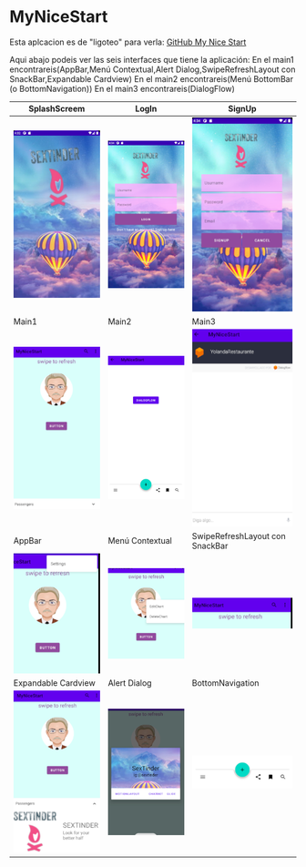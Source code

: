 # MyNiceStart
Esta aplcacion es de "ligoteo" para verla:
[GitHub My Nice Start](https://github.com/Alvaro230/MyNiceStart)

Aqui abajo podeis ver las seis interfaces que tiene la aplicación:
En el main1 encontrareis(AppBar,Menú Contextual,Alert Dialog,SwipeRefreshLayout con SnackBar,Expandable Cardview)
En el main2 encontrareis(Menú BottomBar (o BottomNavigation))
En el main3 encontrareis(DialogFlow)

SplashScreem | LogIn | SignUp
------ | ------ | ------
![](app/img/Splah.PNG) | ![](app/img/LogIn.PNG) | ![](app/img/SignUp.PNG)
 Main1 | Main2 | Main3
 ![](app/img/Main1.PNG) | ![](app/img/Main2.PNG) | ![](app/img/Main3.PNG)
  AppBar | Menú Contextual | SwipeRefreshLayout con SnackBar
  ![](app/img/AppBar.PNG) | ![](app/img/Contextual.PNG) | ![](app/img/Swipe.PNG)
   Expandable Cardview | Alert Dialog | BottomNavigation
   ![](app/img/Expandible.PNG) | ![](app/img/Alert.PNG) | ![](app/img/Navegation.PNG)